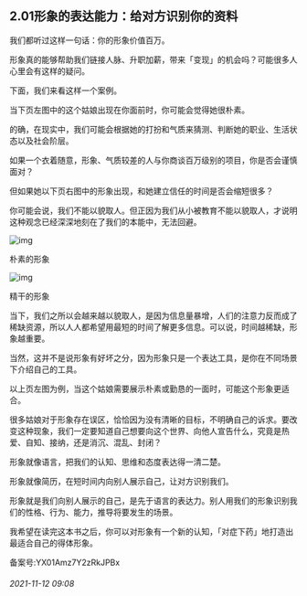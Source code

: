 ## 2.01形象的表达能力：给对方识别你的资料
我们都听过这样一句话：你的形象价值百万。 


形象真的能够帮助我们链接人脉、升职加薪，带来「变现」的机会吗？可能很多人心里会有这样的疑问。 


下面，我们来看这样一个案例。 


当下页左图中的这个姑娘出现在你面前时，你可能会觉得她很朴素。 


的确，在现实中，我们可能会根据她的打扮和气质来猜测、判断她的职业、生活状态以及社会阶层。 


如果一个衣着随意，形象、气质较差的人与你商谈百万级别的项目，你是否会谨慎面对？ 


但如果她以下页右图中的形象出现，和她建立信任的时间是否会缩短很多？ 


你可能会说，我们不能以貌取人。但正因为我们从小被教育不能以貌取人，才说明这种观念已经深深地刻在了我们的本能中，无法回避。 


![img](https://pic3.zhimg.com/v2-3afedcf2bb1335ff11134daa8f674f53.webp)

朴素的形象    




![img](https://pic4.zhimg.com/v2-cb974c629ac45c24db48dca3c2520f40.webp)

精干的形象    




当下，我们之所以会越来越以貌取人，是因为信息量暴增，人们的注意力反而成了稀缺资源，所以人人都希望用最短的时间了解更多信息。可以说，时间越稀缺，形象越重要。 


当然，这并不是说形象有好坏之分，因为形象只是一个表达工具，是你在不同场景下介绍自己的工具。 


以上页左图为例，当这个姑娘需要展示朴素或勤恳的一面时，可能这个形象更适合。 


很多姑娘对于形象存在误区，恰恰因为没有清晰的目标，不明确自己的诉求。要改变这种现象，我们一定要知道自己想要向这个世界、向他人宣告什么，究竟是热爱、自知、接纳，还是消沉、混乱、封闭？ 


形象就像语言，把我们的认知、思维和态度表达得一清二楚。 


形象就像简历，在短时间内向别人展示自己，让对方识别我们。 


形象就是我们向别人展示的自己，是先于语言的表达力。别人用我们的形象识别我们的性格、行为、能力，推导将要发生的场景。 


我希望在读完这本书之后，你可以对形象有一个新的认知，「对症下药」地打造出最适合自己的得体形象。 


备案号:YX01Amz7Y2zRkJPBx


###### 2021-11-12 09:08

